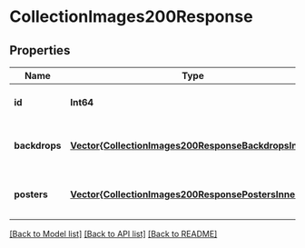 # CollectionImages200Response


## Properties
Name | Type | Description | Notes
------------ | ------------- | ------------- | -------------
**id** | **Int64** |  | [optional] [default to 0]
**backdrops** | [**Vector{CollectionImages200ResponseBackdropsInner}**](CollectionImages200ResponseBackdropsInner.md) |  | [optional] [default to nothing]
**posters** | [**Vector{CollectionImages200ResponsePostersInner}**](CollectionImages200ResponsePostersInner.md) |  | [optional] [default to nothing]


[[Back to Model list]](../README.md#models) [[Back to API list]](../README.md#api-endpoints) [[Back to README]](../README.md)



